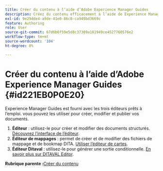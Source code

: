```yaml
---
title: Créer du contenu à l’aide d’Adobe Experience Manager Guides
description: Créez du contenu efficacement à l’aide de Experience Manager Guides. Découvrez comment créer, modifier et publier vos documents dans Experience Manager Guides.
exl-id: 9e29dde4-a9de-41e0-86c8-ca949bd3669c
feature: Authoring
role: User
source-git-commit: 67d6b6f59e5d8c37389a181949ce4527760576e2
workflow-type: tm+mt
source-wordcount: '104'
ht-degree: 0%

---
```


# Créer du contenu à l’aide d’Adobe Experience Manager Guides {#id221EB0P0E20}

Experience Manager Guides est fourni avec les trois éditeurs prêts à l’emploi. vous pouvez les utiliser pour créer, modifier et publier vos documents.

1. **Éditeur** : utilisez-le pour créer et modifier des documents structurés. [Découvrez l’interface de l’éditeur](web-editor.md).
1. **Éditeur de mappages** : permet de créer et de modifier des fichiers de mappage et de bookmap DITA. [Utiliser l’éditeur de cartes](map-editor.md).
1. **Éditeur Ditaval** : utilisez-le pour générer une sortie conditionnelle. [En savoir plus sur DITAVAL Editor](ditaval-editor.md).



**Rubrique parente :**&#x200B;[ Créer du contenu](authoring-content.md)
